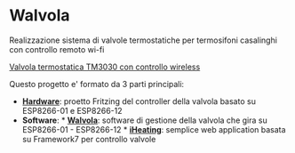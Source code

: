 # Walvola

Realizzazione sistema di valvole termostatiche per termosifoni casalinghi con controllo remoto wi-fi

[Valvola termostatica TM3030 con controllo wireless](http://mancusoa74.blogspot.it/2017/01/come-aggiungere-il-controllo-wireless.html)  

Questo progetto e' formato da 3 parti principali:

* [**Hardware**](): proetto Fritzing del controller della valvola basato su ESP8266-01 e ESP8266-12
* **Software**:
        * [**Walvola**](): software di gestione della valvola che gira su ESP8266-01 - ESP8266-12
        * [**iHeating**](): semplice web application basata su Framework7 per controllo valvole